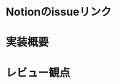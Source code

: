 <!-- 
- [ ] TODO:以下の設定をしてください
  - Reviewers
    - Webルーレットで決まったレビュワーを設定する
    - https://jp.piliapp.com/random/wheel/
      - 項目:
安部友弘(divx)
蓮沼淳史
幡江美遥
稲村純
石川渚
長元幸輝
米田愛恵
毛利togo
  - Assignees
    - 自分を設定する
  - Labels, Projects, Milestone
    - 設定不要
  - Development
    - issueを指定する
-->

# Notionのissueリンク
<!-- NotionからはGitHubに飛べるが、逆はできないので、手作業で記載する必要がある -->


# 実装概要
<!-- 実装前からissue解消するために、どこをどういじったかの概要を書く -->


# レビュー観点
<!-- 特に見てほしいポイントを書く（セルフチェック・AIチェックはしておく） -->

